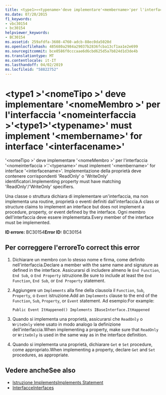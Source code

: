 ```yaml
---
title: <type1>«<typename>'deve implementare'<membername>'per l'interfaccia'<interfacename>»
ms.date: 07/20/2015
f1_keywords:
- vbc30154
- bc30154
helpviewer_keywords:
- BC30154
ms.assetid: 259afdfa-3608-4760-adcb-88ec0da5020d
ms.openlocfilehash: 485680a2984a29037b2836fcba13cf1aa1e2e699
ms.sourcegitcommit: bce0586f0cccaae6d6cbd625d5a7b824d1d3de4b
ms.translationtype: MT
ms.contentlocale: it-IT
ms.lasthandoff: 04/02/2019
ms.locfileid: "58822752"
---
```

# <a name="type1typename-must-implement-membername-for-interface-interfacename"></a><span data-ttu-id="f5674-102">\<type1 >'\<nomeTipo >' deve implementare '\<nomeMembro >' per l'interfaccia '\<nomeinterfaccia >'</span><span class="sxs-lookup"><span data-stu-id="f5674-102">\<type1>'\<typename>' must implement '\<membername>' for interface '\<interfacename>'</span></span>
<span data-ttu-id="f5674-103">'\<nomeTipo >' deve implementare '\<nomeMembro >' per l'interfaccia '\<nomeinterfaccia >'.</span><span class="sxs-lookup"><span data-stu-id="f5674-103">'\<typename>' must implement '\<membername>' for interface '\<interfacename>'.</span></span> <span data-ttu-id="f5674-104">Implementazione della proprietà deve contenere corrispondenti 'ReadOnly' o 'WriteOnly' identificatori.</span><span class="sxs-lookup"><span data-stu-id="f5674-104">Implementing property must have matching 'ReadOnly'/'WriteOnly' specifiers.</span></span>  
  
 <span data-ttu-id="f5674-105">Una classe o struttura dichiara di implementare un'interfaccia, ma non implementa una routine, proprietà o eventi definiti dall'interfaccia.</span><span class="sxs-lookup"><span data-stu-id="f5674-105">A class or structure claims to implement an interface but does not implement a procedure, property, or event defined by the interface.</span></span> <span data-ttu-id="f5674-106">Ogni membro dell'interfaccia deve essere implementata.</span><span class="sxs-lookup"><span data-stu-id="f5674-106">Every member of the interface must be implemented.</span></span>  
  
 <span data-ttu-id="f5674-107">**ID errore:** BC30154</span><span class="sxs-lookup"><span data-stu-id="f5674-107">**Error ID:** BC30154</span></span>  
  
## <a name="to-correct-this-error"></a><span data-ttu-id="f5674-108">Per correggere l'errore</span><span class="sxs-lookup"><span data-stu-id="f5674-108">To correct this error</span></span>  
  
1.  <span data-ttu-id="f5674-109">Dichiarare un membro con lo stesso nome e firma, come definito nell'interfaccia.</span><span class="sxs-lookup"><span data-stu-id="f5674-109">Declare a member with the same name and signature as defined in the interface.</span></span> <span data-ttu-id="f5674-110">Assicurarsi di includere almeno le `End Function`, `End Sub`, o `End Property` istruzione.</span><span class="sxs-lookup"><span data-stu-id="f5674-110">Be sure to include at least the `End Function`, `End Sub`, or `End Property` statement.</span></span>  
  
2.  <span data-ttu-id="f5674-111">Aggiungere un `Implements` alla fine della clausola il `Function`, `Sub`, `Property`, o `Event` istruzione.</span><span class="sxs-lookup"><span data-stu-id="f5674-111">Add an `Implements` clause to the end of the `Function`, `Sub`, `Property`, or `Event` statement.</span></span> <span data-ttu-id="f5674-112">Ad esempio:</span><span class="sxs-lookup"><span data-stu-id="f5674-112">For example:</span></span>  
  
    ```  
    Public Event ItHappened() Implements IBaseInterface.ItHappened  
    ```  
  
3.  <span data-ttu-id="f5674-113">Quando si implementa una proprietà, assicurarsi che `ReadOnly` o `WriteOnly` viene usato in modo analogo la definizione dell'interfaccia.</span><span class="sxs-lookup"><span data-stu-id="f5674-113">When implementing a property, make sure that `ReadOnly` or `WriteOnly` is used in the same way as in the interface definition.</span></span>  
  
4.  <span data-ttu-id="f5674-114">Quando si implementa una proprietà, dichiarare `Get` e `Set` procedure, come appropriato.</span><span class="sxs-lookup"><span data-stu-id="f5674-114">When implementing a property, declare `Get` and `Set` procedures, as appropriate.</span></span>  
  
## <a name="see-also"></a><span data-ttu-id="f5674-115">Vedere anche</span><span class="sxs-lookup"><span data-stu-id="f5674-115">See also</span></span>

- [<span data-ttu-id="f5674-116">Istruzione Implements</span><span class="sxs-lookup"><span data-stu-id="f5674-116">Implements Statement</span></span>](../../../visual-basic/language-reference/statements/implements-statement.md)
- [<span data-ttu-id="f5674-117">Interfacce</span><span class="sxs-lookup"><span data-stu-id="f5674-117">Interfaces</span></span>](../../../visual-basic/programming-guide/language-features/interfaces/index.md)
